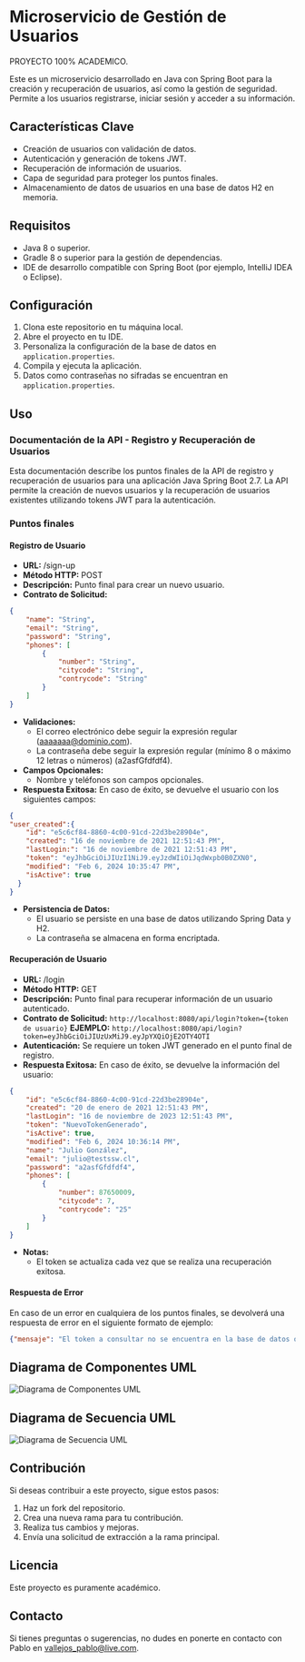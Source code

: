 # Microservicio de Gestión de Usuarios
PROYECTO 100% ACADEMICO.

Este es un microservicio desarrollado en Java con Spring Boot para la creación y recuperación de usuarios, así como la gestión de seguridad. Permite a los usuarios registrarse, iniciar sesión y acceder a su información.
  

## Características Clave
- Creación de usuarios con validación de datos.
- Autenticación y generación de tokens JWT.
- Recuperación de información de usuarios.
- Capa de seguridad para proteger los puntos finales.
- Almacenamiento de datos de usuarios en una base de datos H2 en memoria.

## Requisitos
- Java 8 o superior.
- Gradle 8 o superior para la gestión de dependencias.
- IDE de desarrollo compatible con Spring Boot (por ejemplo, IntelliJ IDEA o Eclipse).

## Configuración
1. Clona este repositorio en tu máquina local.
2. Abre el proyecto en tu IDE.
3. Personaliza la configuración de la base de datos en `application.properties`.
4. Compila y ejecuta la aplicación.
5. Datos como contraseñas no sifradas se encuentran en `application.properties`.

## Uso
### Documentación de la API - Registro y Recuperación de Usuarios

Esta documentación describe los puntos finales de la API de registro y recuperación de usuarios para una aplicación Java Spring Boot 2.7. La API permite la creación de nuevos usuarios y la recuperación de usuarios existentes utilizando tokens JWT para la autenticación.

### Puntos finales
#### Registro de Usuario
- **URL:** /sign-up
- **Método HTTP:** POST
- **Descripción:** Punto final para crear un nuevo usuario.
- **Contrato de Solicitud:**
```json
{
    "name": "String",
    "email": "String",
    "password": "String",
    "phones": [
        {
            "number": "String",
            "citycode": "String",
            "contrycode": "String"
        }
    ]
}
```
- **Validaciones:**
  - El correo electrónico debe seguir la expresión regular (aaaaaaa@dominio.com).
  - La contraseña debe seguir la expresión regular (mínimo 8 o máximo 12 letras o números) (a2asfGfdfdf4).
- **Campos Opcionales:**
  - Nombre y teléfonos son campos opcionales.
- **Respuesta Exitosa:**
  En caso de éxito, se devuelve el usuario con los siguientes campos:
```json
{  
"user_created":{
    "id": "e5c6cf84-8860-4c00-91cd-22d3be28904e",
    "created": "16 de noviembre de 2021 12:51:43 PM",
    "lastLogin:": "16 de noviembre de 2021 12:51:43 PM",
    "token": "eyJhbGciOiJIUzI1NiJ9.eyJzdWIiOiJqdWxpb0B0ZXN0",
    "modified": "Feb 6, 2024 10:35:47 PM",
    "isActive": true
  }
}
```
- **Persistencia de Datos:**
  - El usuario se persiste en una base de datos utilizando Spring Data y H2.
  - La contraseña se almacena en forma encriptada.

#### Recuperación de Usuario
- **URL:** /login
- **Método HTTP:** GET
- **Descripción:** Punto final para recuperar información de un usuario autenticado.
- **Contrato de Solicitud:**
  `http://localhost:8080/api/login?token={token de usuario}`
  **EJEMPLO:** `http://localhost:8080/api/login?token=eyJhbGciOiJIUzUxMiJ9.eyJpYXQiOjE2OTY4OTI`
- **Autenticación:** Se requiere un token JWT generado en el punto final de registro.
- **Respuesta Exitosa:**
  En caso de éxito, se devuelve la información del usuario:
```json
{
    "id": "e5c6cf84-8860-4c00-91cd-22d3be28904e",
    "created": "20 de enero de 2021 12:51:43 PM",
    "lastLogin": "16 de noviembre de 2023 12:51:43 PM",
    "token": "NuevoTokenGenerado",
    "isActive": true,
    "modified": "Feb 6, 2024 10:36:14 PM",
    "name": "Julio González",
    "email": "julio@testssw.cl",
    "password": "a2asfGfdfdf4",
    "phones": [
        {
            "number": 87650009,
            "citycode": 7,
            "contrycode": "25"
        }
    ]
}
```
- **Notas:**
  - El token se actualiza cada vez que se realiza una recuperación exitosa.

#### Respuesta de Error
En caso de un error en cualquiera de los puntos finales, se devolverá una respuesta de error en el siguiente formato de ejemplo:
```json
{"mensaje": "El token a consultar no se encuentra en la base de datos o es incorrecto"}
```

## Diagrama de Componentes UML
![Diagrama de Componentes UML](UML_Component_Diagram.png)

## Diagrama de Secuencia UML
![Diagrama de Secuencia UML](UML_Sequence_Diagram.png)

## Contribución
Si deseas contribuir a este proyecto, sigue estos pasos:
1. Haz un fork del repositorio.
2. Crea una nueva rama para tu contribución.
3. Realiza tus cambios y mejoras.
4. Envía una solicitud de extracción a la rama principal.

## Licencia
Este proyecto es puramente académico.

## Contacto
Si tienes preguntas o sugerencias, no dudes en ponerte en contacto con Pablo en vallejos_pablo@live.com.